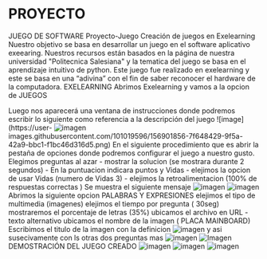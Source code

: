 # PROYECTO
JUEGO DE SOFTWARE
Proyecto-Juego
Creación de juegos en Exelearning
Nuestro objetivo se basa en desarrollar un juego en el software aplicativo exeearing. Nuestros recursos están basados ​​en la página de nuestra universidad "Politecnica Salesiana" y la tematica del juego se basa en el aprendizaje intuitivo de python.
Este juego fue realizado en exelearning y este se basa en una “adivina” con el fin de saber reconocer el hardware de la computadora.
EXELEARNING
Abrimos Exelearning y vamos a la opcion de JUEGOS

Luego nos aparecerá una ventana de instrucciones donde podremos escribir lo siguiente como referencia a la descripción del juego ![image](https://user-
![imagen](https://user-images.githubusercontent.com/101019596/156901799-bd6d9647-74f9-4bba-8526-c98337bca6c6.png)
images.githubusercontent.com/101019596/156901856-7f648429-9f5a-42a9-bbc1-f1bc46d316d5.png)
En el siguiente procedimiento que es abrir la pestaña de opciones donde podremos configurar el juego a nuestro gusto. Elegimos preguntas al azar - mostrar la solucion (se mostrara durante 2 segundos) - En la puntuacion indicara puntos y Vidas - elejimos la opcion de usar Vidas (numero de Vidas 3) - elejimos la retroalimentacion (100% de respuestas correctas )
Se muestra el siguiente mensaje
![imagen](https://user-images.githubusercontent.com/101019596/156901863-92c8f925-ad0a-44f6-8797-729cc6b1bdb2.png)
![imagen](https://user-images.githubusercontent.com/101019596/156901872-53b817e9-cf9c-40f5-8447-81358ef98d58.png)
Abrimos la siguiente opcion PALABRAS Y EXPRESIONES
elejimos el tipo de multimedia (imagenes)
elejimos el tiempo por pregunta ( 30seg)
mostraremos el porcentaje de letras (35%)
ubicamos el archivo en URL - texto alternativo ubicamos el nombre de la imagen ( PLACA MAINBOARD)
Escribimos el titulo de la imagen con la definicion
![imagen](https://user-images.githubusercontent.com/101019596/156901898-18be5cd0-3679-4d08-8d9b-1e6b66e809f6.png)
y asi susecivamente con ls otras dos preguntas mas
![imagen](https://user-images.githubusercontent.com/101019596/156901914-87ff636a-1a61-464a-a239-0403515c571d.png)
![Imagen](https://user-images.githubusercontent.com/101019596/156901918-6d16e315-bac5-4b9d-95df-7443d4b39e89.png)
DEMOSTRACIÓN DEL JUEGO CREADO
![imagen](https://user-images.githubusercontent.com/101019596/156902023-02374de3-3001-4bf4-bbf0-ceb19c54c5c2.png)
![imagen](https://user-images.githubusercontent.com/101019596/156902026-8ff435d8-10d0-413a-ada3-b96c3bbb564e.png)
![imagen](https://user-images.githubusercontent.com/101019596/156902029-d23d3038-52fd-4e93-8703-295687ce8f7d.png)
